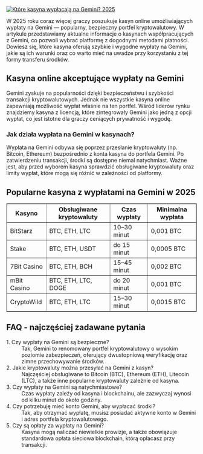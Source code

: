 [![Które kasyna wypłacają na Gemini? 2025](https://123-caf.pages.dev/gitsignup.png)](https://vrmoo.ru/Bt82HjjY)

<div>     <p>W 2025 roku coraz więcej graczy poszukuje kasyn online umożliwiających wypłaty na Gemini — popularny, bezpieczny portfel kryptowalutowy. W artykule przedstawiamy aktualne informacje o kasynach współpracujących z Gemini, co pozwoli wybrać platformę z dogodnymi metodami płatności. Dowiesz się, które kasyna oferują szybkie i wygodne wypłaty na Gemini, jakie są ich warunki oraz co warto mieć na uwadze przy korzystaniu z tej formy transferu środków.</p>    <h2>Kasyna online akceptujące wypłaty na Gemini</h2>   <p>Gemini zyskuje na popularności dzięki bezpieczeństwu i szybkości transakcji kryptowalutowych. Jednak nie wszystkie kasyna online zapewniają możliwość wypłat właśnie na ten portfel. Wśród liderów rynku znajdziemy kasyna z licencją, które zintegrowały Gemini jako jedną z opcji wypłat, co jest istotne dla graczy ceniących prywatność i wygodę.</p>    <h3>Jak działa wypłata na Gemini w kasynach?</h3>   <p>Wypłata na Gemini odbywa się poprzez przesłanie kryptowaluty (np. Bitcoin, Ethereum) bezpośrednio z konta kasyna do portfela Gemini. Po zatwierdzeniu transakcji, środki są dostępne niemal natychmiast. Ważne jest, aby przed wyborem kasyna sprawdzić obsługiwane kryptowaluty oraz limity wypłat, które mogą się różnić w zależności od platformy.</p>      <h2>Popularne kasyna z wypłatami na Gemini w 2025</h2>   <table border="1" cellpadding="8" cellspacing="0" style="border-collapse: collapse; width: 100%;">     <thead>       <tr>         <th>Kasyno</th>         <th>Obsługiwane kryptowaluty</th>         <th>Czas wypłaty</th>         <th>Minimalna wypłata</th>       </tr>     </thead>     <tbody>       <tr>         <td>BitStarz</td>         <td>BTC, ETH, LTC</td>         <td>10–30 minut</td>         <td>0,001 BTC</td>       </tr>       <tr>         <td>Stake</td>         <td>BTC, ETH, USDT</td>         <td>do 15 minut</td>         <td>0,0005 BTC</td>       </tr>       <tr>         <td>7Bit Casino</td>         <td>BTC, ETH, BCH</td>         <td>15–45 minut</td>         <td>0,002 BTC</td>       </tr>       <tr>         <td>mBit Casino</td>         <td>BTC, ETH, LTC, DOGE</td>         <td>do 20 minut</td>         <td>0,001 BTC</td>       </tr>       <tr>         <td>CryptoWild</td>         <td>BTC, ETH, LTC</td>         <td>15–30 minut</td>         <td>0,0015 BTC</td>       </tr>     </tbody>   </table>    <h2>FAQ - najczęściej zadawane pytania</h2>   <dl>     <dt>1. Czy wypłaty na Gemini są bezpieczne?</dt>     <dd>Tak, Gemini to renomowany portfel kryptowalutowy o wysokim poziomie zabezpieczeń, oferujący dwustopniową weryfikację oraz zimne przechowywanie środków.</dd>      <dt>2. Jakie kryptowaluty można przesyłać na Gemini z kasyn?</dt>     <dd>Najczęściej obsługiwane to Bitcoin (BTC), Ethereum (ETH), Litecoin (LTC), a także inne popularne kryptowaluty zależnie od kasyna.</dd>      <dt>3. Czy wypłaty na Gemini są natychmiastowe?</dt>     <dd>Czas wypłaty zależy od kasyna i blockchainu, ale zazwyczaj wynosi od kilku minut do około godziny.</dd>      <dt>4. Czy potrzebuję mieć konto Gemini, aby wypłacać środki?</dt>     <dd>Tak, aby otrzymać wypłatę, musisz posiadać aktywne konto w Gemini i adres portfela kryptowalutowego.</dd>      <dt>5. Czy są opłaty za wypłaty na Gemini?</dt>     <dd>Kasyna mogą naliczać niewielkie prowizje, a także obowiązuje standardowa opłata sieciowa blockchain, którą opłacasz przy transakcji.</dd>   </dl> </div>
